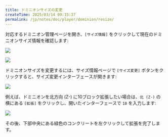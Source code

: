 ```yaml
---
title: ドミニオンサイズの変更
createTime: 2025/03/14 09:15:37
permalink: /jp/notes/doc/player/dominion/resize/
---
```


対応するドミニオン管理ページを開き、`[サイズ情報]` をクリックして現在のドミニオンサイズ情報を確認します:

![](/player/dominion/resize/1.png)

![](/player/dominion/resize/2.png)

ドミニオンサイズを変更するには、サイズ情報ページで `[サイズ変更]` ボタンをクリックすると、サイズ変更インターフェースが開きます:

![](/player/dominion/resize/3.png)

例えば、ドミニオンを北方向 (Z-) に10ブロック拡張したい場合は、`北 (Z-)` の横にある `[拡張]` をクリックし、開いたインターフェースで `10` を入力します:

![](/player/dominion/resize/4.png)

その後、下部中央にある緑色のコンクリートを左クリックして拡張を完了します。